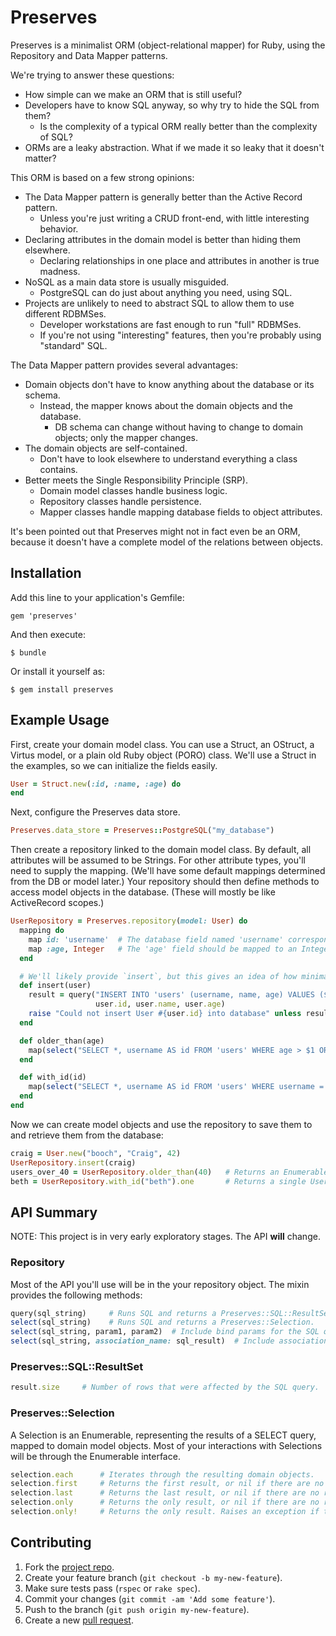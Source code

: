 Preserves
=========

Preserves is a minimalist ORM (object-relational mapper) for Ruby, using the
Repository and Data Mapper patterns.

We're trying to answer these questions:

* How simple can we make an ORM that is still useful?
* Developers have to know SQL anyway, so why try to hide the SQL from them?
  * Is the complexity of a typical ORM really better than the complexity of SQL?
* ORMs are a leaky abstraction. What if we made it so leaky that it doesn't matter?

This ORM is based on a few strong opinions:

* The Data Mapper pattern is generally better than the Active Record pattern.
  * Unless you're just writing a CRUD front-end, with little interesting behavior.
* Declaring attributes in the domain model is better than hiding them elsewhere.
  * Declaring relationships in one place and attributes in another is true madness.
* NoSQL as a main data store is usually misguided.
  * PostgreSQL can do just about anything you need, using SQL.
* Projects are unlikely to need to abstract SQL to allow them to use different RDBMSes.
  * Developer workstations are fast enough to run "full" RDBMSes.
  * If you're not using "interesting" features, then you're probably using "standard" SQL.

The Data Mapper pattern provides several advantages:

* Domain objects don't have to know anything about the database or its schema.
  * Instead, the mapper knows about the domain objects and the database.
    * DB schema can change without having to change to domain objects; only the mapper changes.
* The domain objects are self-contained.
  * Don't have to look elsewhere to understand everything a class contains.
* Better meets the Single Responsibility Principle (SRP).
  * Domain model classes handle business logic.
  * Repository classes handle persistence.
  * Mapper classes handle mapping database fields to object attributes.

It's been pointed out that Preserves might not in fact even be an ORM, because it doesn't have a complete model of the relations between objects.


Installation
------------

Add this line to your application's Gemfile:

    gem 'preserves'

And then execute:

    $ bundle

Or install it yourself as:

    $ gem install preserves


Example Usage
-------------

First, create your domain model class. You can use a Struct, an
OStruct, a Virtus model, or a plain old Ruby object (PORO) class.
We'll use a Struct in the examples, so we can initialize the fields easily.

~~~ ruby
User = Struct.new(:id, :name, :age) do
end
~~~

Next, configure the Preserves data store.

~~~ ruby
Preserves.data_store = Preserves::PostgreSQL("my_database")
~~~

Then create a repository linked to the domain model class.
By default, all attributes will be assumed to be Strings.
For other attribute types, you'll need to supply the mapping.
(We'll have some default mappings determined from the DB or model later.)
Your repository should then define methods to access model objects
in the database. (These will mostly be like ActiveRecord scopes.)

~~~ ruby
UserRepository = Preserves.repository(model: User) do
  mapping do
    map id: 'username'  # The database field named 'username' corresponds to the 'id' attribute in the model.
    map :age, Integer   # The 'age' field should be mapped to an Integer in the model.
  end

  # We'll likely provide `insert`, but this gives an idea of how minimal we'll be to start off.
  def insert(user)
    result = query("INSERT INTO 'users' (username, name, age) VALUES ($1, $2, $3)",
                   user.id, user.name, user.age)
    raise "Could not insert User #{user.id} into database" unless result.size == 1
  end

  def older_than(age)
    map(select("SELECT *, username AS id FROM 'users' WHERE age > $1 ORDER BY $2", age, :name))
  end

  def with_id(id)
    map(select("SELECT *, username AS id FROM 'users' WHERE username = $1", id))
  end
end
~~~

Now we can create model objects and use the repository to save them to and
retrieve them from the database:

~~~ ruby
craig = User.new("booch", "Craig", 42)
UserRepository.insert(craig)
users_over_40 = UserRepository.older_than(40)   # Returns an Enumerable set of User objects.
beth = UserRepository.with_id("beth").one       # Returns a single User object or nil.
~~~


API Summary
-----------

NOTE: This project is in very early exploratory stages. The API **will** change.


### Repository ###

Most of the API you'll use will be in the your repository object.
The mixin provides the following methods:

~~~ ruby
query(sql_string)     # Runs SQL and returns a Preserves::SQL::ResultSet.
select(sql_string)    # Runs SQL and returns a Preserves::Selection.
select(sql_string, param1, param2)  # Include bind params for the SQL query.
select(sql_string, association_name: sql_result)  # Include associations.
~~~


### Preserves::SQL::ResultSet ###

~~~ ruby
result.size     # Number of rows that were affected by the SQL query.
~~~


### Preserves::Selection ###

A Selection is an Enumerable, representing the results of a SELECT query,
mapped to domain model objects.
Most of your interactions with Selections will be through the Enumerable interface.

~~~ ruby
selection.each      # Iterates through the resulting domain objects.
selection.first     # Returns the first result, or nil if there are no results.
selection.last      # Returns the last result, or nil if there are no results.
selection.only      # Returns the only result, or nil if there are no results. Raises an exception if there's more than 1 result. (Aliased as `one`.)
selection.only!     # Returns the only result. Raises an exception if there's not exactly 1 result. (Aliased as `one!`.)
~~~


Contributing
------------

1. Fork the [project repo].
2. Create your feature branch (`git checkout -b my-new-feature`).
3. Make sure tests pass (`rspec` or `rake spec`).
4. Commit your changes (`git commit -am 'Add some feature'`).
5. Push to the branch (`git push origin my-new-feature`).
6. Create a new [pull request].


[project repo]: https://github.com/boochtek/ruby_preserves/fork
[pull request]: https://github.com/boochtek/ruby_preserves/pulls
[Virtus]: https://github.com/solnic/virtus#readme
